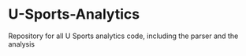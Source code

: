 # U-Sports-Analytics
Repository for all U Sports analytics code, including the parser and the analysis
